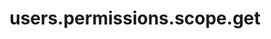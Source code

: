 ---
layout: SpecialLayout
title: users.permissions.scope.get
description: Endpoint description...
api: users
schema: users.permissions.scope
operationId: users.permissions.scope.get
operation: get
method: get
authLevel: SECRET
authRoles: Any
---